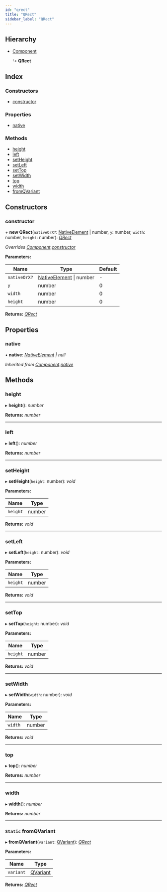 ```yaml
---
id: "qrect"
title: "QRect"
sidebar_label: "QRect"
---
```


## Hierarchy

* [Component](component.md)

  ↳ **QRect**

## Index

### Constructors

* [constructor](qrect.md#constructor)

### Properties

* [native](qrect.md#native)

### Methods

* [height](qrect.md#height)
* [left](qrect.md#left)
* [setHeight](qrect.md#setheight)
* [setLeft](qrect.md#setleft)
* [setTop](qrect.md#settop)
* [setWidth](qrect.md#setwidth)
* [top](qrect.md#top)
* [width](qrect.md#width)
* [fromQVariant](qrect.md#static-fromqvariant)

## Constructors

###  constructor

\+ **new QRect**(`nativeOrX?`: [NativeElement](../globals.md#nativeelement) | number, `y`: number, `width`: number, `height`: number): *[QRect](qrect.md)*

*Overrides [Component](component.md).[constructor](component.md#constructor)*

**Parameters:**

Name | Type | Default |
------ | ------ | ------ |
`nativeOrX?` | [NativeElement](../globals.md#nativeelement) &#124; number | - |
`y` | number | 0 |
`width` | number | 0 |
`height` | number | 0 |

**Returns:** *[QRect](qrect.md)*

## Properties

###  native

• **native**: *[NativeElement](../globals.md#nativeelement) | null*

*Inherited from [Component](component.md).[native](component.md#native)*

## Methods

###  height

▸ **height**(): *number*

**Returns:** *number*

___

###  left

▸ **left**(): *number*

**Returns:** *number*

___

###  setHeight

▸ **setHeight**(`height`: number): *void*

**Parameters:**

Name | Type |
------ | ------ |
`height` | number |

**Returns:** *void*

___

###  setLeft

▸ **setLeft**(`height`: number): *void*

**Parameters:**

Name | Type |
------ | ------ |
`height` | number |

**Returns:** *void*

___

###  setTop

▸ **setTop**(`height`: number): *void*

**Parameters:**

Name | Type |
------ | ------ |
`height` | number |

**Returns:** *void*

___

###  setWidth

▸ **setWidth**(`width`: number): *void*

**Parameters:**

Name | Type |
------ | ------ |
`width` | number |

**Returns:** *void*

___

###  top

▸ **top**(): *number*

**Returns:** *number*

___

###  width

▸ **width**(): *number*

**Returns:** *number*

___

### `Static` fromQVariant

▸ **fromQVariant**(`variant`: [QVariant](qvariant.md)): *[QRect](qrect.md)*

**Parameters:**

Name | Type |
------ | ------ |
`variant` | [QVariant](qvariant.md) |

**Returns:** *[QRect](qrect.md)*
